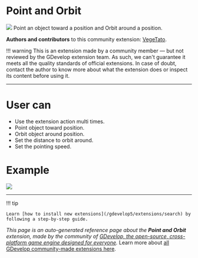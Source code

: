 # Point and Orbit

<img src="https://resources.gdevelop-app.com/assets/Icons/arrow-bottom-right-bold-outline.svg" class="extension-icon"></img>
Point an object toward a position and Orbit around a position.

**Authors and contributors** to this community extension: [VegeTato](https://gd.games/VegeTato).

!!! warning
    This is an extension made by a community member — but not reviewed
    by the GDevelop extension team. As such, we can't guarantee it
    meets all the quality standards of official extensions. In case of
    doubt, contact the author to know more about what the extension
    does or inspect its content before using it.


---

# User can
- Use the extension action multi times.
- Point object toward position.
- Orbit object around position.
- Set the distance to orbit around.
- Set the pointing speed.

# Example
![](https://i.imgur.com/N2KtaMT.png)

---

!!! tip

    Learn [how to install new extensions](/gdevelop5/extensions/search) by following a step-by-step guide.

*This page is an auto-generated reference page about the **Point and Orbit** extension, made by the community of [GDevelop, the open-source, cross-platform game engine designed for everyone](https://gdevelop.io/).* Learn more about [all GDevelop community-made extensions here](/gdevelop5/extensions).